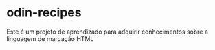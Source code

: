 # odin-recipes
Este é um projeto de aprendizado para adquirir conhecimentos sobre a linguagem de marcação HTML

